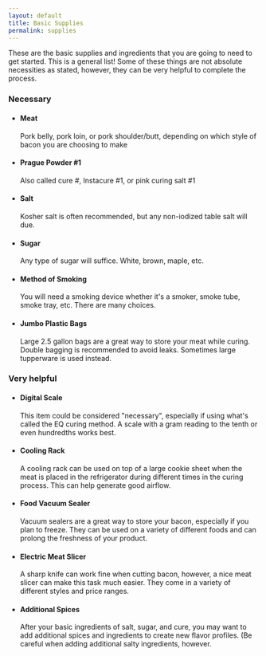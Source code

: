 ```yaml
---
layout: default
title: Basic Supplies
permalink: supplies
---
```


<p class="text-lg mb-8">These are the basic supplies and ingredients that you are going to need to get started.  This is a general list!  Some of these things are not absolute necessities as stated, however, they can be very helpful to complete the process.</p>

### Necessary

<ul class="list-disc">
<li>
<h4>Meat</h4>
Pork belly, pork loin, or pork shoulder/butt, depending on which style of bacon you are choosing to make
</li>
<li>
<h4>Prague Powder #1</h4>
Also called cure #, Instacure #1, or pink curing salt #1
</li>
<li>
<h4>Salt</h4>
Kosher salt is often recommended, but any non-iodized table salt will due. 
</li>
<li>
<h4>Sugar</h4>
Any type of sugar will suffice.  White, brown, maple, etc.
</li>
<li>
<h4>Method of Smoking</h4>
You will need a smoking device whether it's a smoker, smoke tube, smoke tray, etc. There are many choices. 
</li>
<li>
<h4>Jumbo Plastic Bags</h4>
Large 2.5 gallon bags are a great way to store your meat while curing. Double bagging is recommended to avoid leaks. Sometimes large tupperware is used instead. 
</li>
</ul>

### Very helpful

<ul class="list-disc">
<li>
<h4>Digital Scale</h4>
This item could be considered "necessary", especially if using what's called the EQ curing method.  A scale with a gram reading to the tenth or even hundredths works best. 
</li>
<li>
<h4>Cooling Rack</h4>
A cooling rack can be used on top of a large cookie sheet when the meat is placed in the refrigerator during different times in the curing process. This can help generate good airflow. 
</li>
<li>
<h4>Food Vacuum Sealer</h4>
Vacuum sealers are a great way to store your bacon, especially if you plan to freeze.  They can be used on a variety of different foods and can prolong the freshness of your product. 
</li>
<li>
<h4>Electric Meat Slicer</h4>
A sharp knife can work fine when cutting bacon, however, a nice meat slicer can make this task much easier. They come in a variety of different styles and price ranges. 
</li>
<li>
<h4>Additional Spices</h4>
After your basic ingredients of salt, sugar, and cure, you may want to add additional spices and ingredients to create new flavor profiles. (Be careful when adding additional salty ingredients, however. 
</li>
</ul>